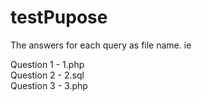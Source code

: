 # testPupose
The answers for each query as file name. ie

Question 1 - 1.php<br>
Question 2 - 2.sql<br>
Question 3 - 3.php
